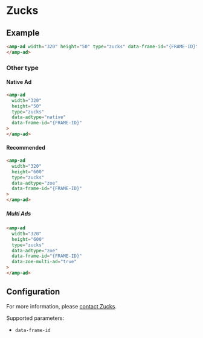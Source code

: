 <!---
Copyright 2016 The AMP HTML Authors. All Rights Reserved.

Licensed under the Apache License, Version 2.0 (the "License");
you may not use this file except in compliance with the License.
You may obtain a copy of the License at

      http://www.apache.org/licenses/LICENSE-2.0

Unless required by applicable law or agreed to in writing, software
distributed under the License is distributed on an "AS-IS" BASIS,
WITHOUT WARRANTIES OR CONDITIONS OF ANY KIND, either express or implied.
See the License for the specific language governing permissions and
limitations under the License.
-->

# Zucks

## Example

```html
<amp-ad width="320" height="50" type="zucks" data-frame-id="{FRAME-ID}">
</amp-ad>
```

### Other type

#### Native Ad

```html
<amp-ad
  width="320"
  height="50"
  type="zucks"
  data-adtype="native"
  data-frame-id="{FRAME-ID}"
>
</amp-ad>
```

#### Recommended

```html
<amp-ad
  width="320"
  height="600"
  type="zucks"
  data-adtype="zoe"
  data-frame-id="{FRAME-ID}"
>
</amp-ad>
```

##### Multi Ads

```html
<amp-ad
  width="320"
  height="600"
  type="zucks"
  data-adtype="zoe"
  data-frame-id="{FRAME-ID}"
  data-zoe-multi-ad="true"
>
</amp-ad>
```

## Configuration

For more information, please [contact Zucks](https://zucks.co.jp/contact/).

Supported parameters:

-   `data-frame-id`
